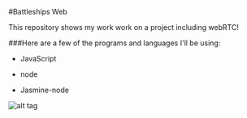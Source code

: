 #Battleships Web

This repository shows my work work on a project including webRTC!

###Here are a few of the programs and languages I'll be using:

- JavaScript

- node

- Jasmine-node

![alt tag](http://blog.xo.com/wp-content/uploads/2013/11/webrtc.jpg)